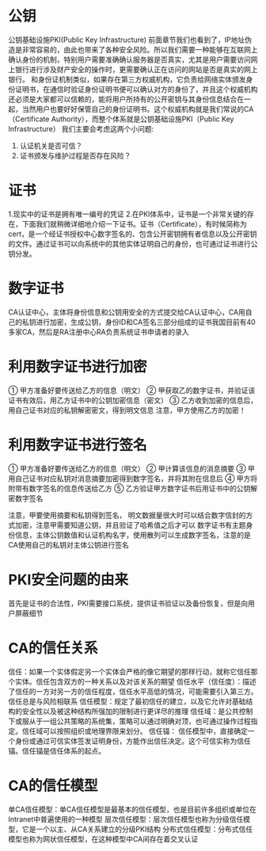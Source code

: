 # 公钥
公钥基础设施PKI(Public Key Infrastructure)
前面章节我们也看到了，IP地址伪造是非常容易的，由此也带来了各种安全风险。所以我们需要一种能够在互联网上确认身份的机制，特别用户需要准确确认服务器是否真实，尤其是用户需要访问网上银行进行涉及财产安全的操作时，更需要确认正在访问的网站是否是真实的网上银行。
和身份证机制类似，如果存在第三方权威机构，它负责给网络实体颁发身份证明书，在通信时验证身份证明书便可以确认对方的身份了，并且这个权威机构还必须是大家都可以信赖的，能将用户所持有的公开密钥与其身份信息结合在一起，当然用户也要好好保管自己的身份证明书。这个权威机构就是我们常说的CA（Certificate Authority），而整个体系就是公钥基础设施PKI（Public Key Infrastructure）
我们主要会考虑这两个小问题:
1. 认证机关是否可信？
2. 证书颁发与维护过程是否存在风险？

# 证书
1.现实中的证书是拥有唯一编号的凭证
2.在PKI体系中，证书是一个非常关键的存在，下面我们就稍微详细地介绍一下证书。证书（Certificate），有时候简称为cert，是一个经证书授权中心数字签名的、包含公开密钥拥有者信息以及公开密钥的文件。通过证书可以向系统中的其他实体证明自己的身份，也可通过证书进行公钥分发。

# 数字证书 
CA认证中心，主体将身份信息和公钥用安全的方式提交给CA认证中心，CA用自己的私钥进行加密，生成公钥，身份ID和CA签名三部分组成的证书我国目前有40多家CA，然后是RA注册中心RA负责系统证书申请者的录入

# 利用数字证书进行加密
① 甲方准备好要传送给乙方的信息（明文）
② 甲获取乙的数字证书，并验证该证书有效后，用乙方证书中的公钥加密信息（密文）
③ 乙方收到加密的信息后，用自己证书对应的私钥解密密文，得到明文信息
注意，甲方使用乙方的加密！

# 利用数字证书进行签名

① 甲方准备好要传送给乙方的信息（明文）
② 甲计算该信息的消息摘要
③ 甲用自己证书对应私钥对消息摘要加密得到数字签名，并将其附在信息后
④ 甲方将附带有数字签名的信息传送给乙方
⑤ 乙方验证甲方数字证书后用证书中的公钥解密数字签名 

注意，甲要使用摘要和私钥得到签名，
明文数据量很大时可以结合数字信封的方式加密，注意甲需要知道公钥，并且验证了哈希值之后才可以
数字证书有主题身份信息，主体公钥数值和认证机构名字，使用散列可以生成数字签名，注意的是CA使用自己的私钥对主体公钥进行签名

# PKI安全问题的由来
首先是证书的合法性，PKI需要接口系统，提供证书验证以及备份恢复，但是向用户屏蔽细节

# CA的信任关系
信任：如果一个实体假定另一个实体会严格的像它期望的那样行动，就称它信任那个实体。信任包含双方的一种关系以及对该关系的期望
信任水平（信任度）：描述了信任的一方对另一方的信任程度，信任水平高低的情况，可能需要引入第三方。信任总是与风险相联系
信任模型：规定了最初信任的建立，以及它允许对基础结构的安全性以及被这种结构所强加的限制进行更详尽的推理
信任域：是公共控制下或服从于一组公共策略的系统集，策略可以通过明确对顶，也可通过操作过程指定。信任域可以按照组织或地理界限来划分。
信任锚： 信任模型中，直接确定一个身份或通过可信实体签发证明身份，方能作出信任决定。这个可信实称为信任锚。信任锚是信任体系的起点。

# CA的信任模型

单CA信任模型：单CA信任模型是最基本的信任模型，也是目前许多组织或单位在Intranet中普遍使用的一种模型
层次信任模型：层次信任模型也称为分级信任模型，它是一个以主、从CA关系建立的分级PKI结构
分布式信任模型：分布式信任模型也称为网状信任模型，在这种模型中CA间存在着交叉认证
